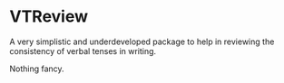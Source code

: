 # VTReview
A very simplistic and underdeveloped package to help in reviewing the consistency of verbal tenses in writing.

Nothing fancy.

